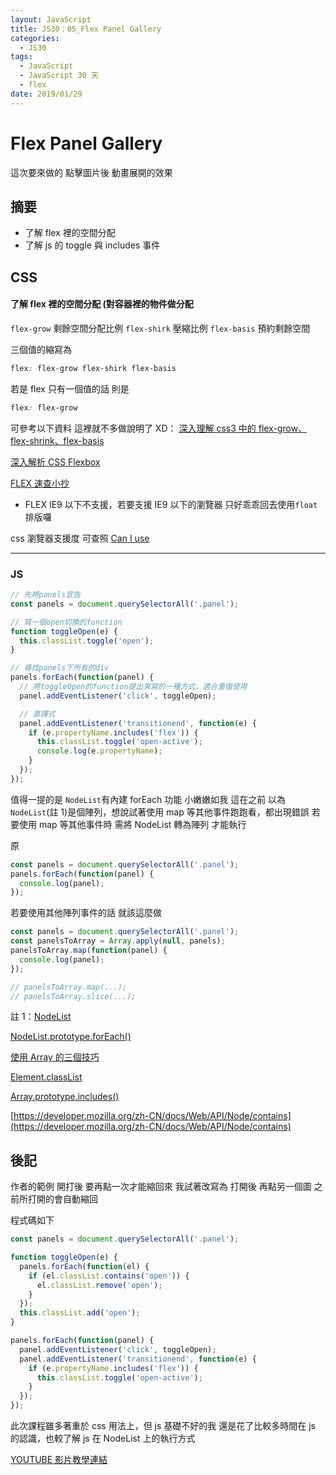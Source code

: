 ```yaml
---
layout: JavaScript
title: JS30：05_Flex Panel Gallery
categories:
  - JS30
tags:
  - JavaScript
  - JavaScript 30 天
  - flex
date: 2019/01/29
---
```


# Flex Panel Gallery

這次要來做的 點擊圖片後 動畫展開的效果

## 摘要

- 了解 flex 裡的空間分配
- 了解 js 的 toggle 與 includes 事件

## CSS

#### 了解 flex 裡的空間分配 (對容器裡的物件做分配

`flex-grow` 剩餘空間分配比例
`flex-shirk` 壓縮比例
`flex-basis` 預約剩餘空間

三個值的縮寫為

```css
flex: flex-grow flex-shirk flex-basis
```

若是 flex 只有一個值的話 則是

```css
flex: flex-grow
```

可參考以下資料 這裡就不多做說明了 XD：
[深入理解 css3 中的 flex-grow、flex-shrink、flex-basis](http://zhoon.github.io/css3/2014/08/23/flex.html)

[深入解析 CSS Flexbox](https://www.oxxostudio.tw/articles/201501/css-flexbox.html)

[FLEX 速查小抄](https://darekkay.com/dev/flexbox-cheatsheet.html)

- FLEX IE9 以下不支援，若要支援 IE9 以下的瀏覽器 只好乖乖回去使用`float`排版囉

css 瀏覽器支援度 可查照 [Can I use](https://caniuse.com/)

---

### JS

```javascript
// 先將panels宣告
const panels = document.querySelectorAll('.panel');

// 寫一個open切換的function
function toggleOpen(e) {
  this.classList.toggle('open');
}

// 尋找panels下所有的div
panels.forEach(function(panel) {
  // 將toggleOpen的function提出來寫的一種方式，適合重復使用
  panel.addEventListener('click', toggleOpen);

  // 直譯式
  panel.addEventListener('transitionend', function(e) {
    if (e.propertyName.includes('flex')) {
      this.classList.toggle('open-active');
      console.log(e.propertyName);
    }
  });
});
```

值得一提的是 `NodeList`有內建 forEach 功能
小嫩嫩如我 這在之前 以為 `NodeList`(註 1)是個陣列，想說試著使用 map 等其他事件跑跑看，都出現錯誤
若要使用 map 等其他事件時 需將 NodeList 轉為陣列 才能執行

原

```javascript
const panels = document.querySelectorAll('.panel');
panels.forEach(function(panel) {
  console.log(panel);
});
```

若要使用其他陣列事件的話 就該這麼做

```javascript
const panels = document.querySelectorAll('.panel');
const panelsToArray = Array.apply(null, panels);
panelsToArray.map(function(panel) {
  console.log(panel);
});

// panelsToArray.map(...);
// panelsToArray.slice(...);
```

註 1：[NodeList](https://developer.mozilla.org/zh-TW/docs/Web/API/NodeList)

[NodeList.prototype.forEach()](https://developer.mozilla.org/en-US/docs/Web/API/NodeList/forEach)

[使用 Array 的三個技巧](http://www.jstips.co/zh_tw/javascript/3-array-hacks/)

[Element.classList](https://developer.mozilla.org/zh-TW/docs/Web/API/Element/classList)

[Array.prototype.includes()](https://developer.mozilla.org/zh-TW/docs/Web/JavaScript/Reference/Global_Objects/Array/includes)

[https://developer.mozilla.org/zh-CN/docs/Web/API/Node/contains](https://developer.mozilla.org/zh-CN/docs/Web/API/Node/contains)

## 後記

作者的範例 開打後 要再點一次才能縮回來
我試著改寫為 打開後 再點另一個圖 之前所打開的會自動縮回

程式碼如下

```javascript
const panels = document.querySelectorAll('.panel');

function toggleOpen(e) {
  panels.forEach(function(el) {
    if (el.classList.contains('open')) {
      el.classList.remove('open');
    }
  });
  this.classList.add('open');
}

panels.forEach(function(panel) {
  panel.addEventListener('click', toggleOpen);
  panel.addEventListener('transitionend', function(e) {
    if (e.propertyName.includes('flex')) {
      this.classList.toggle('open-active');
    }
  });
});
```

此次課程雖多著重於 css 用法上，但 js 基礎不好的我 還是花了比較多時間在 js 的認識，也較了解 js 在 NodeList 上的執行方式

[YOUTUBE 影片教學連結](https://www.youtube.com/watch?v=9eif30i26jg)
